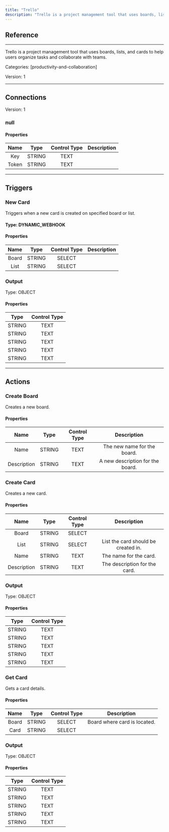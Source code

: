 ```yaml
---
title: "Trello"
description: "Trello is a project management tool that uses boards, lists, and cards to help users organize tasks and collaborate with teams."
---
```

## Reference
<hr />

Trello is a project management tool that uses boards, lists, and cards to help users organize tasks and collaborate with teams.


Categories: [productivity-and-collaboration]


Version: 1

<hr />



## Connections

Version: 1


### null

#### Properties

|      Name      |     Type     |     Control Type     |     Description     |
|:--------------:|:------------:|:--------------------:|:-------------------:|
| Key | STRING | TEXT  |  |
| Token | STRING | TEXT  |  |





<hr />



## Triggers


### New Card
Triggers when a new card is created on specified board or list.

#### Type: DYNAMIC_WEBHOOK
#### Properties

|      Name      |     Type     |     Control Type     |     Description     |
|:--------------:|:------------:|:--------------------:|:-------------------:|
| Board | STRING | SELECT  |  |
| List | STRING | SELECT  |  |


### Output



Type: OBJECT


#### Properties

|     Type     |     Control Type     |
|:------------:|:--------------------:|
| STRING | TEXT  |
| STRING | TEXT  |
| STRING | TEXT  |
| STRING | TEXT  |
| STRING | TEXT  |







<hr />



## Actions


### Create Board
Creates a new board.

#### Properties

|      Name      |     Type     |     Control Type     |     Description     |
|:--------------:|:------------:|:--------------------:|:-------------------:|
| Name | STRING | TEXT  |  The new name for the board.  |
| Description | STRING | TEXT  |  A new description for the board.  |




### Create Card
Creates a new card.

#### Properties

|      Name      |     Type     |     Control Type     |     Description     |
|:--------------:|:------------:|:--------------------:|:-------------------:|
| Board | STRING | SELECT  |  |
| List | STRING | SELECT  |  List the card should be created in.  |
| Name | STRING | TEXT  |  The name for the card.  |
| Description | STRING | TEXT  |  The description for the card.  |


### Output



Type: OBJECT


#### Properties

|     Type     |     Control Type     |
|:------------:|:--------------------:|
| STRING | TEXT  |
| STRING | TEXT  |
| STRING | TEXT  |
| STRING | TEXT  |
| STRING | TEXT  |






### Get Card
Gets a card details.

#### Properties

|      Name      |     Type     |     Control Type     |     Description     |
|:--------------:|:------------:|:--------------------:|:-------------------:|
| Board | STRING | SELECT  |  Board where card is located.  |
| Card | STRING | SELECT  |  |


### Output



Type: OBJECT


#### Properties

|     Type     |     Control Type     |
|:------------:|:--------------------:|
| STRING | TEXT  |
| STRING | TEXT  |
| STRING | TEXT  |
| STRING | TEXT  |
| STRING | TEXT  |






